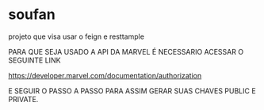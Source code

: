 # soufan
projeto que visa usar o feign e resttample


PARA QUE SEJA USADO A API DA MARVEL 
É NECESSARIO ACESSAR O SEGUINTE LINK 

https://developer.marvel.com/documentation/authorization

 E SEGUIR O PASSO A PASSO PARA ASSIM GERAR SUAS CHAVES PUBLIC E PRIVATE.
